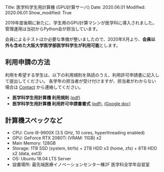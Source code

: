 Title: 医学科学生用計算機 (GPU計算サーバ)
Date: 2020.06.01
Modified: 2020.06.01
Show_modified: True

2019年度後期に新たに、学生用のGPU計算マシンが医学科に導入されました。
管理運用は当初からPython会が担当しています。

会員によるテストほか必要な準備が整いましたので、2020年X月より、**会員以外も含めた大阪大学医学部医学科学生が利用可能**とします。

## 利用申請の方法
利用を希望する学生は、以下の利用規則を熟読のうえ、利用許可申請書に記入して提出してください。
各学年の担当者が受け付けますが、担当者がわからない場合は [Contact]({filename}./contact.md) から連絡してください。

- **医学科学生用計算機 利用規則**
[(pdf)]({attach}./attach/student_server/server_rules.pdf)
- **医学科学生用計算機 利用許可申請書書式**
[(pdf)]({attach}./attach/student_server/server_application.pdf),
[(Google doc)](https://docs.google.com/document/d/1lBE1cjGFdt51BJ4UuBlpClJpD-MdRUTv-034XMBRWa8/)

## 計算機スペックなど
- CPU: Core i9-9900X (3.5 GHz, 10 cores, hyperthreading enabled)
- GPU: GeForce RTX 2080Ti (VRAM: 11GB) x2
- Main Memory: 128GB
- Storage: 1TB SSD (system, btrfs) + 2TB HDD x3 (home, zfs) + 8TB HDD x2 (data, ext3)
- OS: Ubuntu 18.04 LTS Server
- 設置場所: 最先端医療イノベーションセンター棟2F 医学科全学年自習室
